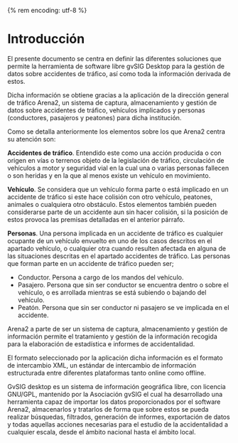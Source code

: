 {% rem encoding: utf-8 %}

# Introducción

El presente documento se centra en definir las diferentes soluciones que permite la herramienta de software libre gvSIG Desktop para la gestión de datos sobre accidentes de tráfico, así como toda la información derivada de estos.

Dicha información se obtiene gracias a la aplicación de la dirección general de tráfico Arena2, un sistema de captura, almacenamiento y gestión de datos sobre accidentes de tráfico, vehículos implicados y personas (conductores, pasajeros y peatones) para dicha institución.

Como se detalla anteriormente los elementos sobre los que Arena2 centra su atención son:

**Accidentes de tráfico**. Entendido este como una acción producida o con origen en vías o terrenos objeto de la legislación de tráfico, circulación de vehículos a motor y seguridad vial en la cual una o varias personas fallecen o son heridas y en la que al menos existe un vehículo en movimiento.

**Vehículo**. Se considera que un vehículo forma parte o está implicado en un accidente de tráfico si este hace colisión con otro vehículo, peatones, animales o cualquiera otro obstáculo. Estos elementos también pueden considerarse parte de un accidente aun sin hacer colisión, si la posición de estos provoca las premisas detalladas en el anterior párrafo.

**Personas**. Una persona implicada en un accidente de tráfico es cualquier ocupante de un vehículo envuelto en uno de los casos descritos en el apartado vehículo, o cualquier otra cuando resulten afectada en alguna de las situaciones descritas en el apartado accidentes de tráfico. Las personas que forman parte en un accidente de tráfico pueden ser;

* Conductor. Persona a cargo de los mandos del vehículo.
* Pasajero. Persona que sin ser conductor se encuentra dentro o sobre el vehículo, o es arrollada mientras se está subiendo o bajando del vehículo.
* Peatón. Persona que sin ser conductor ni pasajero se ve implicada en el accidente.

Arena2 a parte de ser un sistema de captura, almacenamiento y gestión de información permite el tratamiento y gestión de la información recogida para la elaboración de estadística e informes de accidentalidad.

El formato seleccionado por la aplicación dicha información es el formato de intercambio XML, un estándar de intercambio de información estructurada entre diferentes plataformas tanto online como offline.

GvSIG desktop es un sistema de información geográfica libre, con licencia GNU/GPL, mantenido por la Asociación gvSIG el cual ha desarrollado una herramienta capaz de importar los datos proporcionados por el software Arena2, almacenarlos y tratarlos de forma que sobre estos se pueda realizar búsquedas, filtrados, generación de informes, exportación de datos y todas aquellas acciones necesarias para el estudio de la accidentalidad a cualquier escala, desde el ámbito nacional hasta el ámbito local.
